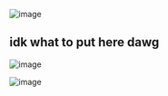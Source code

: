 ![image](https://github.com/user-attachments/assets/5c007155-9506-4638-9c1a-5a29f9c0a32f)

## idk what to put here dawg
![image](https://github.com/user-attachments/assets/b8590182-70d1-4da6-add2-9ee522a1c8da)



![image](https://github.com/user-attachments/assets/5c007155-9506-4638-9c1a-5a29f9c0a32f)

